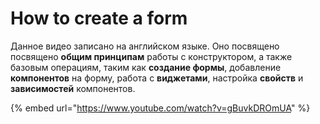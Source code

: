 # How to create a form

 Данное видео записано на английском языке. Оно посвящено посвящено **общим принципам** работы с конструктором, а также базовым операциям, таким как **создание формы**, добавление **компонентов** на форму, работа с **виджетами**, настройка **свойств** и **зависимостей** компонентов.

{% embed url="https://www.youtube.com/watch?v=gBuvkDROmUA" %}



